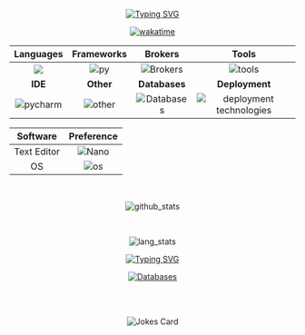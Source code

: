<div align="center">

<a href="https://git.io/typing-svg"><img src="https://readme-typing-svg.demolab.com?font=Fira+Code&pause=1000&color=4B9552&center=true&vCenter=true&multiline=true&width=435&height=100&lines=Hi%2C+there!;I'm+GarrusWTF;Backend+Python+Developer+" alt="Typing SVG" /></a>


[![wakatime](https://wakatime.com/badge/user/25cb8bc2-985d-42c6-8ba3-82442b37f6ed.svg)](https://wakatime.com/@25cb8bc2-985d-42c6-8ba3-82442b37f6ed)
</div>


<div align="center">

|Languages |Frameworks|Brokers| Tools|
|:----------:|:----------:|:---------:|:-------:|
![](https://skillicons.dev/icons?i=python,c&perline=2)| ![py](https://skillicons.dev/icons?i=fastapi,django&perline=3)|![Brokers](https://skillicons.dev/icons?i=kafka,rabbitmq)| ![tools](https://skillicons.dev/icons?i=postman,git&perline=3)|
|**IDE**|**Other**|**Databases**|**Deployment**|
|![pycharm](https://skillicons.dev/icons?i=pycharm,vscode)|![other](https://skillicons.dev/icons?i=cloudflare,powershell,regex,ubuntu&perline=2)|  ![Databases](https://skillicons.dev/icons?i=mysql,postgresql,sqlite,redis&perline=2)|![deployment technologies](https://skillicons.dev/icons?i=docker,nginx,bash,linux&perline=2)|


</div>

<div align="center">

| Software | Preference |
|:-------------:|:-------------:|
| Text Editor | ![Nano](https://img.shields.io/badge/nano-4A90E2?style=for-the-badge&logo=nano&logoColor=white) |
|OS | ![os](https://skillicons.dev/icons?i=windows,ubuntu) |


</div>

<div align="center" style="block">

<div>

<br>

![github_stats](https://stats-24mc.vercel.app/api?username=garruswtf&show_icons=true&theme=default#gh-light-mode-only)

<br>

![lang_stats](https://stats-24mc.vercel.app/api/top-langs/?username=garruswtf&layout=donut)

</div>

<a href="https://benikov.t.me/"><img src="https://readme-typing-svg.demolab.com?font=Fira+Code&duration=3000&pause=2000&color=4B9552&center=true&multiline=true&width=435&height=60&lines=Text+me+on+Telegram;%3A)" alt="Typing SVG" /></a>

[![Databases](https://img.shields.io/badge/Telegram-2CA5E0?style=for-the-badge&logo=telegram&logoColor=white)](https://benikov.t.me)


<br>
<br>

![Jokes Card](https://readme-jokes.vercel.app/api)
</div>
